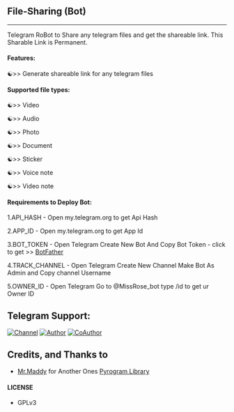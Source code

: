 ## File-Sharing (Bot)
---

Telegram RoBot to Share any telegram files and get the shareable link.
This Sharable Link is Permanent.

#### Features:

☯>> Generate shareable link for any telegram files

#### Supported file types:

☯>> Video

☯>> Audio

☯>> Photo

☯>> Document

☯>> Sticker

☯>> Voice note

☯>> Video note

#### Requirements to Deploy Bot:


1.API_HASH - Open my.telegram.org to get Api Hash 

2.APP_ID  - Open my.telegram.org to get App Id

3.BOT_TOKEN - Open Telegram Create New Bot And Copy Bot Token - click to get >> [BotFather](https://telegram.dog/botfather)

4.TRACK_CHANNEL - Open Telegram Create New Channel Make Bot As Admin and Copy channel Username

5.OWNER_ID - Open Telegram Go to @MissRose_bot type /id to get ur Owner ID 


## Telegram Support:

[![Channel](https://img.shields.io/badge/TG-Channel-30302f?style=flat&logo=telegram)](https://telegram.dog/cinema_bus)
[![Author](https://img.shields.io/badge/TG-Developer-30302f?style=flat&logo=telegram)](https://telegram.dog/fbb_alone)
[![CoAuthor](https://img.shields.io/badge/TG-Co_Developer-30302f?style=flat&logo=telegram)](https://telegram.dog/iamanandh7)

## Credits, and Thanks to

* [Mr.Maddy](https://telegram.dog/fbb_alone) for Another Ones [Pyrogram Library](https://github.com/pyrogram/pyrogram)

#### LICENSE
- GPLv3
